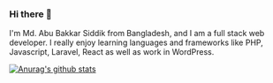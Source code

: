 ### Hi there 👋
I'm Md. Abu Bakkar Siddik from Bangladesh, and I am a full stack web developer. I really enjoy learning languages and frameworks like PHP, Javascript, Laravel, React as well as work in WordPress.

[![Anurag's github stats](https://github-readme-stats.vercel.app/api?username=Abs-Anik)](https://github.com/Abs-Anik/github-readme-stats)

<!--
**Abs-Anik/Abs-Anik** is a ✨ _special_ ✨ repository because its `README.md` (this file) appears on your GitHub profile.

Here are some ideas to get you started:

- 🔭 I’m currently working on ...
- 🌱 I’m currently learning ...
- 👯 I’m looking to collaborate on ...
- 🤔 I’m looking for help with ...
- 💬 Ask me about ...
- 📫 How to reach me: ...
- 😄 Pronouns: ...
- ⚡ Fun fact: ...
-->
